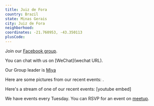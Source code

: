 ```yaml
---
title: Juiz de Fora
country: Brazil
state: Minas Gerais
city: Juiz de Fora
neighborhood: 
coordinates: -21.760953, -43.350113
plusCode:
---
```

Join our [Facebook group](https://www.facebook.com/groups/free.code.camp.juiz.de.fora).

You can chat with us on [WeChat](wechat URL).

Our Group leader is [Miya](freecodecamp.org/miya)

Here are some pictures from our recent events:
![]().

Here's a stream of one of our recent events:
[youtube embed]

We have events every Tuesday. You can RSVP for an event on [meetup](meetupurl).
